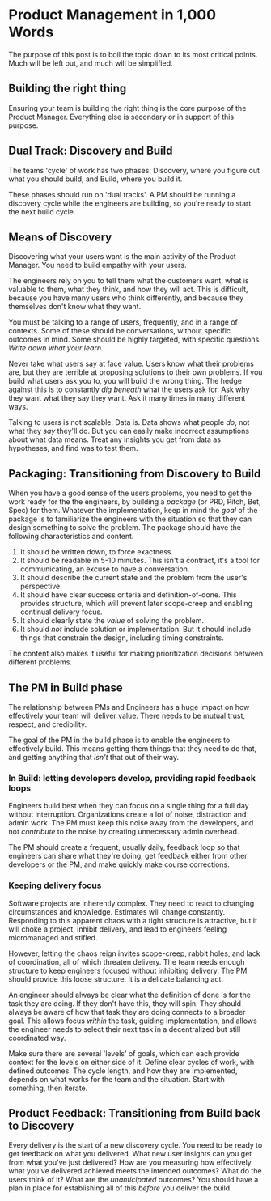 # Product Management in 1,000 Words

The purpose of this post is to boil the topic down to its most critical points.
Much will be left out, and much will be simplified.

## Building the right thing

Ensuring your team is building the right thing is the core purpose of the Product Manager.
Everything else is secondary or in support of this purpose.

## Dual Track: Discovery and Build

The teams 'cycle' of work has two phases:
Discovery, where you figure out what you should build, and Build, where you build it.

These phases should run on 'dual tracks'.
A PM should be running a discovery cycle while the engineers are building, so you're ready to start the next build cycle.

## Means of Discovery

Discovering what your users want is the main activity of the Product Manager.
You need to build empathy with your users.

The engineers rely on you to tell them what the customers want, what is valuable to them, what they think, and how they will act.
This is difficult, because you have many users who think differently, and because they themselves don't know what they want.

You must be talking to a range of users, frequently, and in a range of contexts.
Some of these should be conversations, without specific outcomes in mind.
Some should be highly targeted, with specific questions.
_Write down what your learn._

Never take what users say at face value.
Users know what their problems are, but they are terrible at proposing solutions to their own problems.
If you build what users ask you to, you will build the wrong thing.
The hedge against this is to constantly _dig beneath_ what the users ask for.
Ask why they want what they say they want.
Ask it many times in many different ways.

Talking to users is not scalable.
Data is.
Data shows what people _do_, not what they _say_ they'll do.
But you can easily make incorrect assumptions about what data means.
Treat any insights you get from data as hypotheses, and find was to test them.

## Packaging: Transitioning from Discovery to Build

When you have a good sense of the users problems, you need to get the work ready for the the engineers, by building a _package_ (or PRD, Pitch, Bet, Spec) for them.
Whatever the implementation, keep in mind the _goal_ of the package is to familiarize the engineers with the situation so that they can design something to solve the problem.
The package should have the following characteristics and content.

1. It should be written down, to force exactness.
2. It should be readable in 5-10 minutes. This isn't a contract, it's a tool for communicating, an excuse to have a conversation.
3. It should describe the current state and the problem from the user's perspective.
4. It should have clear success criteria and definition-of-done. This provides structure, which will prevent later scope-creep and enabling continual delivery focus.
5. It should clearly state the _value_ of solving the problem.
6. It should _not_ include solution or implementation. But it should include things that constrain the design, including timing constraints.

The content also makes it useful for making prioritization decisions between different problems.

## The PM in Build phase

The relationship between PMs and Engineers has a huge impact on how effectively your team will deliver value.
There needs to be mutual trust, respect, and credibility.

The goal of the PM in the build phase is to enable the engineers to effectively build.
This means getting them things that they need to do that, and getting anything that _isn't_ that out of their way.

### In Build: letting developers develop, providing rapid feedback loops

Engineers build best when they can focus on a single thing for a full day without interruption.
Organizations create a lot of noise, distraction and admin work.
The PM must keep this noise away from the developers, and not _contribute_ to the noise by creating unnecessary admin overhead.

The PM should create a frequent, usually daily, feedback loop so that engineers can share what they're doing, get feedback either from other developers or the PM, and make quickly make course corrections.

### Keeping delivery focus

Software projects are inherently complex.
They need to react to changing circumstances and knowledge.
Estimates will change constantly.
Responding to this apparent chaos with a tight structure is attractive, but it will choke a project, inhibit delivery, and lead to engineers feeling micromanaged and stifled.

However, letting the chaos reign invites scope-creep, rabbit holes, and lack of coordination, all of which threaten delivery.
The team needs enough structure to keep engineers focused without inhibiting delivery.
The PM should provide this loose structure.
It is a delicate balancing act.

An engineer should always be clear what the definition of done is for the task they are doing.
If they don't have this, they will spin.
They should always be aware of how that task they are doing connects to a broader goal.
This allows focus _within_ the task, guiding implementation, and allows the engineer needs to select their next task in a decentralized but still coordinated way.

Make sure there are several 'levels' of goals, which can each provide context for the levels on either side of it.
Define clear cycles of work, with defined outcomes.
The cycle length, and how they are implemented, depends on what works for the team and the situation.
Start with something, then iterate.

## Product Feedback: Transitioning from Build back to Discovery

Every delivery is the start of a new discovery cycle.
You need to be ready to get feedback on what you delivered.
What new user insights can you get from what you've just delivered?
How are you measuring how effectively what you've delivered achieved meets the intended outcomes?
What do the users think of it?
What are the _unanticipated_ outcomes?
You should have a plan in place for establishing all of this _before_ you deliver the build.

